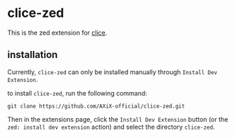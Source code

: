 # clice-zed

This is the zed extension for [clice](https://github.com/clice-project/clice).

## installation

Currently, `clice-zed` can only be installed manually through `Install Dev Extension`.

to install `clice-zed`, run the following command:

```
git clone https://github.com/AXiX-official/clice-zed.git
```

Then in the extensions page, click the `Install Dev Extension` button (or the `zed: install dev extension` action) and select the directory `clice-zed`.
